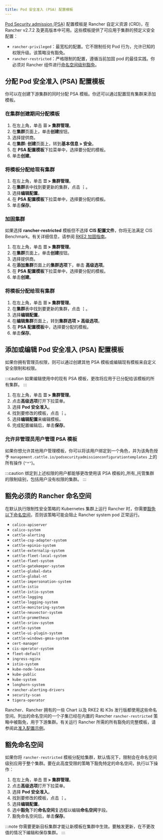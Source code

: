```yaml
---
title: Pod 安全准入 (PSA) 配置模板
---
```


[Pod Security admission (PSA)](psa-pss.md) 配置模板是 Rancher 自定义资源 (CRD)，在 Rancher v2.7.2 及更高版本中可用。这些模板提供了可应用于集群的预定义安全配置：

- `rancher-privileged`：最宽松的配置。它不限制任何 Pod 行为，允许已知的权限升级。该策略没有豁免。
- `rancher-restricted`：严格限制的配置，遵循当前加固 pod 的最佳实践。你必须对 Rancher 组件进行[命名空间级别豁免](psa-pss.md#受-psa-限制的集群上的-rancher)。

## 分配 Pod 安全准入 (PSA) 配置模板

你可以在创建下游集群的同时分配 PSA 模板。你还可以通过配置现有集群来添加模板。

### 在集群创建期间分配模板
<Tabs>
<TabItem value="RKE2 和 K3s">

1. 在左上角，单击 **☰ > 集群管理**。
1. 在**集群**页面上，单击**创建**按钮。
1. 选择提供商。
1. 在**集群: 创建**页面上，转到**基本信息 > 安全**。
1. 在 **PSA 配置模板**下拉菜单中，选择要分配的模板。
1. 单击**创建**。

### 将模板分配给现有集群

1. 在左上角，单击 **☰ > 集群管理**。
1. 在**集群**表中找到要更新的集群，点击 **⋮**。
1. 选择**编辑配置**。
1. 在 **PSA 配置模板**下拉菜单中，选择要分配的模板。
1. 单击**保存**。

### 加固集群

如果选择 **rancher-restricted** 模板但不选择 **CIS 配置文件**，你将无法满足 CIS Benchmark。有关详细信息，请参阅 [RKE2 加固指南](hardening-guides/rke2/rke2.md)。

</TabItem>
<TabItem value="RKE1">

1. 在左上角，单击 **☰ > 集群管理**。
1. 在**集群**页面上，单击**创建**按钮。
1. 选择提供商。
1. 在**添加集群**页面上的**集群选项**下，单击 **高级选项**。
1. 在 **PSA 配置模板**下拉菜单中，选择要分配的模板。
1. 单击**创建**。

### 将模板分配给现有集群

1. 在左上角，单击 **☰ > 集群管理**。
1. 在**集群**表中找到要更新的集群，点击 **⋮**。
1. 选择**编辑配置**。
1. 在**编辑集群**页面上，转到**集群选项 > 高级选项**。
1. 在 **PSA 配置模板**中，选择要分配的模板。
1. 单击**保存**。

</TabItem>
</Tabs>

## 添加或编辑 Pod 安全准入 (PSA) 配置模板

如果你拥有管理员权限，则可以通过创建其他 PSA 模板或编辑现有模板来自定义安全限制和权限。

:::caution
如果编辑使用中的现有 PSA 模板，更改将应用​​于已分配给该模板的所有集群。
:::

1. 在左上角，单击 **☰ > 集群管理**。
1. 点击**高级选项**打开下拉菜单。
1. 选择 **Pod 安全准入**。
1. 找到要修改的模板，点击 **⋮**。
1. 选择**编辑配置**来编辑模板。
1. 完成配置编辑后，单击**保存**。

### 允许非管理员用户管理 PSA 模板

如果你想允许其他用户管理模板，你可以将该用户绑定到一个角色，并为该角色授予 `management.cattle.io/podsecurityadmissionconfigurationtemplates` 上的所有操作 (`"*"`)。

:::caution
绑定到上述权限的用户都能够更改使用该 PSA 模板的_所有_托管集群的限制级别，包括用户没有权限的集群。
:::

## 豁免必须的 Rancher 命名空间

在默认执行限制性安全策略的 Kubernetes 集群上运行 Rancher 时，你需要[豁免以下命名空间](#豁免命名空间)，否则该策略可能会阻止 Rancher system pod 正常运行。

- `calico-apiserver`
- `calico-system`
- `cattle-alerting`
- `cattle-csp-adapter-system`
- `cattle-epinio-system`
- `cattle-externalip-system`
- `cattle-fleet-local-system`
- `cattle-fleet-system`
- `cattle-gatekeeper-system`
- `cattle-global-data`
- `cattle-global-nt`
- `cattle-impersonation-system`
- `cattle-istio`
- `cattle-istio-system`
- `cattle-logging`
- `cattle-logging-system`
- `cattle-monitoring-system`
- `cattle-neuvector-system`
- `cattle-prometheus`
- `cattle-sriov-system`
- `cattle-system`
- `cattle-ui-plugin-system`
- `cattle-windows-gmsa-system`
- `cert-manager`
- `cis-operator-system`
- `fleet-default`
- `ingress-nginx`
- `istio-system`
- `kube-node-lease`
- `kube-public`
- `kube-system`
- `longhorn-system`
- `rancher-alerting-drivers`
- `security-scan`
- `tigera-operator`

Rancher、Rancher 拥有的一些 Chart 以及 RKE2 和 K3s 发行版都使用这些命名空间。列出的命名空间的一个子集已经在内置的 Rancher `rancher-restricted` 策略中被豁免，用于下游集群。有关运行 Rancher 所需的所有豁免的完整模板，请参阅此[准入配置示例](sample-psact.md)。

## 豁免命名空间

如果你将 `rancher-restricted` 模板分配给集群，默认情况下，限制会在命名空间级别应用于整个集群。要在此高度受限的策略下豁免特定的命名空间，执行以下操作：

1. 在左上角，单击 **☰ > 集群管理**。
1. 点击**高级选项**打开下拉菜单。
1. 选择 **Pod 安全准入**。
1. 找到要修改的模板，点击 **⋮**。
1. 选择**编辑配置**。
1. 选中**豁免**下的**命名空间**复选框以编辑**命名空间**字段。
1. 豁免命名空间后，单击**保存**。

:::note
你需要更新目标集群才能让新模板在集群中生效。要触发更新，在不更改值的情况下编辑和保存集群。
:::
